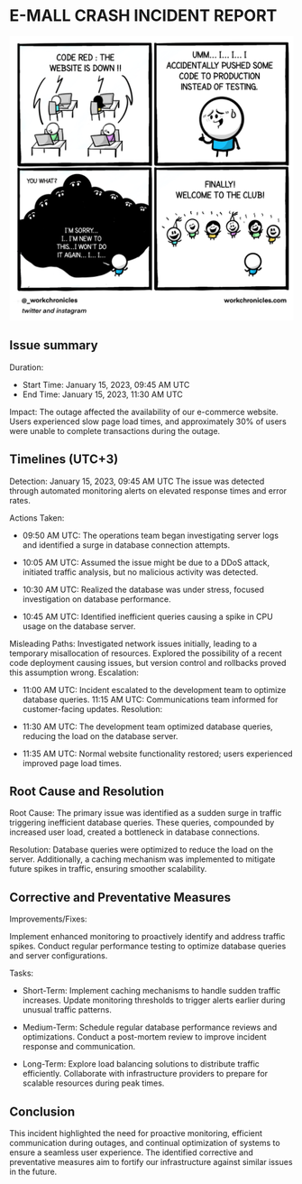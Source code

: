 # E-MALL CRASH INCIDENT REPORT 
	
![image](postmortem_img.png)


## Issue summary
Duration:
* Start Time: January 15, 2023, 09:45 AM UTC
* End Time: January 15, 2023, 11:30 AM UTC

Impact:
The outage affected the availability of our e-commerce website. Users experienced slow page load times, and approximately 30% of users were unable to complete transactions during the outage.


## Timelines (UTC+3)
Detection:
January 15, 2023, 09:45 AM UTC
The issue was detected through automated monitoring alerts on elevated response times and error rates.

Actions Taken:

* 09:50 AM UTC: The operations team began investigating server logs and identified a surge in database connection attempts.

* 10:05 AM UTC: Assumed the issue might be due to a DDoS attack, initiated traffic analysis, but no malicious activity was detected.

* 10:30 AM UTC: Realized the database was under stress, focused investigation on database performance.

* 10:45 AM UTC: Identified inefficient queries causing a spike in CPU usage on the database server.

Misleading Paths:
Investigated network issues initially, leading to a temporary misallocation of resources.
Explored the possibility of a recent code deployment causing issues, but version control and rollbacks proved this assumption wrong.
Escalation:

* 11:00 AM UTC: Incident escalated to the development team to optimize database queries.
11:15 AM UTC: Communications team informed for customer-facing updates.
Resolution:

* 11:30 AM UTC: The development team optimized database queries, reducing the load on the database server.

* 11:35 AM UTC: Normal website functionality restored; users experienced improved page load times.


## Root Cause and Resolution

Root Cause:
The primary issue was identified as a sudden surge in traffic triggering inefficient database queries. These queries, compounded by increased user load, created a bottleneck in database connections.

Resolution:
Database queries were optimized to reduce the load on the server. Additionally, a caching mechanism was implemented to mitigate future spikes in traffic, ensuring smoother scalability.


## Corrective and Preventative Measures

Improvements/Fixes:

Implement enhanced monitoring to proactively identify and address traffic spikes.
Conduct regular performance testing to optimize database queries and server configurations.

Tasks:
* Short-Term:
Implement caching mechanisms to handle sudden traffic increases.
Update monitoring thresholds to trigger alerts earlier during unusual traffic patterns.

* Medium-Term:
Schedule regular database performance reviews and optimizations.
Conduct a post-mortem review to improve incident response and communication.

* Long-Term:
Explore load balancing solutions to distribute traffic efficiently.
Collaborate with infrastructure providers to prepare for scalable resources during peak times.


## Conclusion
This incident highlighted the need for proactive monitoring, efficient communication during outages, and continual optimization of systems to ensure a seamless user experience. The identified corrective and preventative measures aim to fortify our infrastructure against similar issues in the future.
